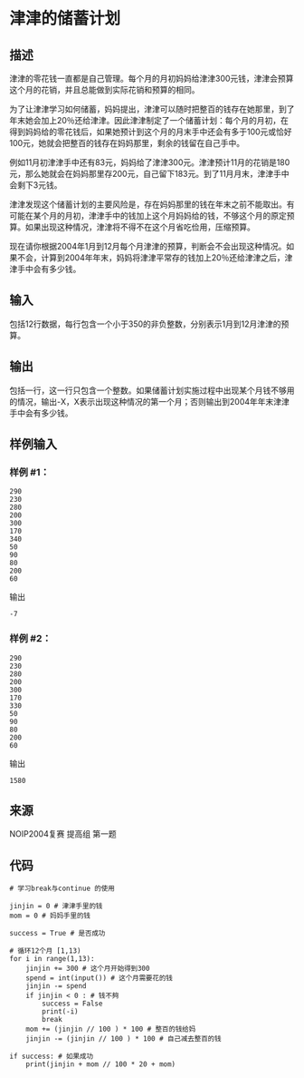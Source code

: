 # 津津的储蓄计划

## 描述

津津的零花钱一直都是自己管理。每个月的月初妈妈给津津300元钱，津津会预算这个月的花销，并且总能做到实际花销和预算的相同。

为了让津津学习如何储蓄，妈妈提出，津津可以随时把整百的钱存在她那里，到了年末她会加上20％还给津津。因此津津制定了一个储蓄计划：每个月的月初，在得到妈妈给的零花钱后，如果她预计到这个月的月末手中还会有多于100元或恰好100元，她就会把整百的钱存在妈妈那里，剩余的钱留在自己手中。

例如11月初津津手中还有83元，妈妈给了津津300元。津津预计11月的花销是180元，那么她就会在妈妈那里存200元，自己留下183元。到了11月月末，津津手中会剩下3元钱。

津津发现这个储蓄计划的主要风险是，存在妈妈那里的钱在年末之前不能取出。有可能在某个月的月初，津津手中的钱加上这个月妈妈给的钱，不够这个月的原定预算。如果出现这种情况，津津将不得不在这个月省吃俭用，压缩预算。

现在请你根据2004年1月到12月每个月津津的预算，判断会不会出现这种情况。如果不会，计算到2004年年末，妈妈将津津平常存的钱加上20％还给津津之后，津津手中会有多少钱。

## 输入

包括12行数据，每行包含一个小于350的非负整数，分别表示1月到12月津津的预算。

## 输出

包括一行，这一行只包含一个整数。如果储蓄计划实施过程中出现某个月钱不够用的情况，输出-X，X表示出现这种情况的第一个月；否则输出到2004年年末津津手中会有多少钱。

## 样例输入

### 样例 #1：

```plaintext
290
230
280
200
300
170
340
50
90
80
200
60
```

输出

```
-7
```


### 样例 #2：
```
290
230
280
200
300
170
330
50
90
80
200
60
```

输出

```
1580
```

## 来源

NOIP2004复赛 提高组 第一题


## 代码

```python3
# 学习break与continue 的使用

jinjin = 0 # 津津手里的钱
mom = 0 # 妈妈手里的钱

success = True # 是否成功

# 循环12个月 [1,13)
for i in range(1,13): 
    jinjin += 300 # 这个月开始得到300
    spend = int(input()) # 这个月需要花的钱
    jinjin -= spend
    if jinjin < 0 : # 钱不夠
        success = False
        print(-i)
        break
    mom += (jinjin // 100 ) * 100 # 整百的钱给妈
    jinjin -= (jinjin // 100 ) * 100 # 自己减去整百的钱

if success: # 如果成功
    print(jinjin + mom // 100 * 20 + mom)
```
